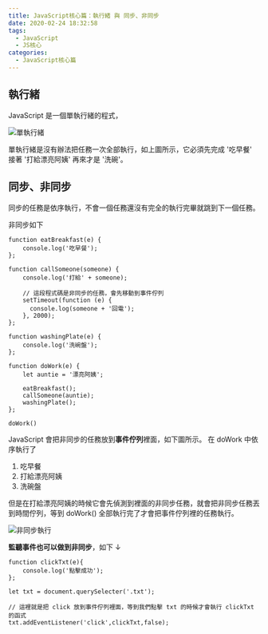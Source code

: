 ```yaml
---
title: JavaScript核心篇：執行緒 與 同步、非同步
date: 2020-02-24 18:32:58
tags:
  - JavaScript
  - JS核心
categories: 
  - JavaScript核心篇
---
```


## 執行緒

JavaScript 是一個單執行緒的程式，

![單執行緒](https://firebasestorage.googleapis.com/v0/b/cheetoblog-8edf4.appspot.com/o/JS%EF%BC%9A%E6%A0%B8%E5%BF%83%E7%AF%87%2F%E5%96%AE%E5%9F%B7%E8%A1%8C%E7%B7%92%E7%90%86%E8%A7%A3.jpg?alt=media&token=846b63c1-c45d-464f-8dc6-ea44ffeefae1)

單執行緒是沒有辦法把任務一次全部執行，如上圖所示，它必須先完成 '吃早餐' 接著 '打給漂亮阿姨' 再來才是 '洗碗'。

<!--more-->

## 同步、非同步

同步的任務是依序執行，不會一個任務還沒有完全的執行完畢就跳到下一個任務。

非同步如下

```
function eatBreakfast(e) {
    console.log('吃早餐');
};

function callSomeone(someone) {
    console.log('打給' + someone);

    // 這段程式碼是非同步的任務，會先移動到事件佇列
    setTimeout(function (e) {
      console.log(someone + '回電');
    }, 2000);
};

function washingPlate(e) {
    console.log('洗碗盤');
};

function doWork(e) {
    let auntie = '漂亮阿姨';

    eatBreakfast();
    callSomeone(auntie);
    washingPlate();
};

doWork()
```

JavaScript 會把非同步的任務放到**事件佇列**裡面，如下圖所示。
在 doWork 中依序執行了
1. 吃早餐
2. 打給漂亮阿姨
3. 洗碗盤

但是在打給漂亮阿姨的時候它會先偵測到裡面的非同步任務，就會把非同步任務丟到時間佇列，等到 doWork() 全部執行完了才會把事件佇列裡的任務執行。

![非同步執行](https://firebasestorage.googleapis.com/v0/b/cheetoblog-8edf4.appspot.com/o/JS%EF%BC%9A%E6%A0%B8%E5%BF%83%E7%AF%87%2F%E9%9D%9E%E5%90%8C%E6%AD%A5%E5%9F%B7%E8%A1%8C%E7%A8%8B%E5%BA%8F.jpg?alt=media&token=98f1b478-1443-4e35-978c-4849e5d352a5)


**監聽事件也可以做到非同步**，如下 ↓

```
function clickTxt(e){
    console.log('點擊成功');
};

let txt = document.querySelecter('.txt');

// 這裡就是把 click 放到事件佇列裡面，等到我們點擊 txt 的時候才會執行 clickTxt 的函式
txt.addEventListener('click',clickTxt,false);
```